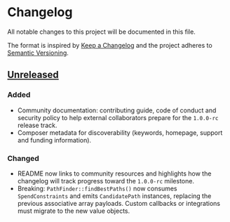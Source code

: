 # Changelog

All notable changes to this project will be documented in this file.

The format is inspired by [Keep a Changelog](https://keepachangelog.com/en/1.1.0/) and the
project adheres to [Semantic Versioning](https://semver.org/spec/v2.0.0.html).

## [Unreleased]
### Added
- Community documentation: contributing guide, code of conduct and security policy to help
  external collaborators prepare for the `1.0.0-rc` release track.
- Composer metadata for discoverability (keywords, homepage, support and funding
  information).

### Changed
- README now links to community resources and highlights how the changelog will track
  progress toward the `1.0.0-rc` milestone.
- Breaking: `PathFinder::findBestPaths()` now consumes `SpendConstraints` and emits
  `CandidatePath` instances, replacing the previous associative array payloads.
  Custom callbacks or integrations must migrate to the new value objects.

[Unreleased]: https://github.com/somework/p2p-path-finder/compare/main...HEAD
